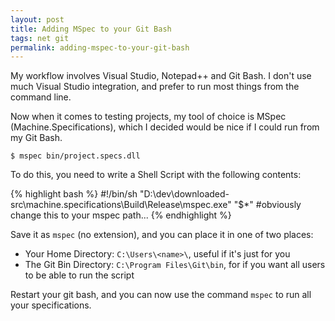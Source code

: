 ```yaml
---
layout: post
title: Adding MSpec to your Git Bash
tags: net git
permalink: adding-mspec-to-your-git-bash
---
```


My workflow involves Visual Studio, Notepad++ and Git Bash.  I don't use much Visual Studio integration, and prefer to run most things from the command line.

Now when it comes to testing projects, my tool of choice is MSpec (Machine.Specifications), which I decided would be nice if I could run from my Git Bash.

    $ mspec bin/project.specs.dll

To do this, you need to write a Shell Script with the following contents:

{% highlight bash %}
    #!/bin/sh
    "D:\dev\downloaded-src\machine.specifications\Build\Release\mspec.exe" "$*"
	#obviously change this to your mspec path...
{% endhighlight %}

Save it as `mspec` (no extension), and you can place it in one of two places:

* Your Home Directory: `C:\Users\<name>\`, useful if it's just for you
* The Git Bin Directory: `C:\Program Files\Git\bin`, for if you want all users to be able to run the script

Restart your git bash, and you can now use the command `mspec` to run all your specifications.
